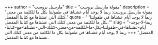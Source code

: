 +++
author = "مارسيل بروست"
title = "مقولة مارسيل بروست"
description = "مقولة مارسيل بروست: ربما لا يوجد أيام عشناها في طفولتنا بكل ما للكلمة من معنى كتلك التي عشناها مع كتابنا المفضل."
quote = '''ربما لا يوجد أيام عشناها في طفولتنا بكل ما للكلمة من معنى كتلك التي عشناها مع كتابنا المفضل.'''
slug = "ربما-لا-يوجد-أيام-عشناها-في-طفولتنا-بكل-ما-للكلمة-من-معنى-كتلك-التي-عشناها-مع-كتابنا-المفضل"
+++
ربما لا يوجد أيام عشناها في طفولتنا بكل ما للكلمة من معنى كتلك التي عشناها مع كتابنا المفضل.

